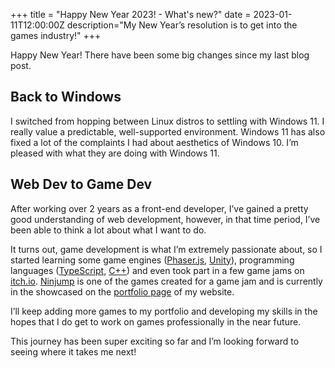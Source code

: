 +++
title = "Happy New Year 2023! - What's new?"
date = 2023-01-11T12:00:00Z
description="My New Year’s resolution is to get into the games industry!"
+++

Happy New Year! There have been some big changes since my last blog post.

## Back to Windows

I switched from hopping between Linux distros to settling with Windows 11. I really value a predictable, well-supported environment. Windows 11 has also fixed a lot of the complaints I had about aesthetics of Windows 10. I’m pleased with what they are doing with Windows 11.

## Web Dev to Game Dev

After working over 2 years as a front-end developer, I’ve gained a pretty good understanding of web development, however, in that time period, I’ve been able to think a lot about what I want to do.

It turns out, game development is what I’m extremely passionate about, so I started learning some game engines ([Phaser.js](https://phaser.io/), [Unity](https://unity.com/)), programming languages ([TypeScript](https://www.typescriptlang.org/), [C++](https://en.wikipedia.org/wiki/C%2B%2B)) and even took part in a few game jams on [itch.io](https://itch.io/). [Ninjump](https://colinkiama.itch.io/ninjump) is one of the games created for a game jam and is currently in the showcased on the [portfolio page](@/portfolio/index.md) of my website.

I’ll keep adding more games to my portfolio and developing my skills in the hopes that I do get to work on games professionally in the near future.

This journey has been super exciting so far and I’m looking forward to seeing where it takes me next!
